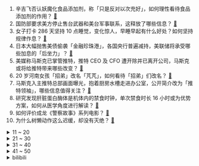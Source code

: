 1. 辛吉飞否认妖魔化食品添加剂，称「只是反对以次充好」，如何理性看待食品添加剂的作用？ [:link:](https://www.zhihu.com/question/562882815)
2. 国防部要求美方停止售台武器和美台军事联系，这释放了哪些信息？ [:link:](https://www.zhihu.com/question/562821547)
3. 女子打卡 286 天坚持 10 点睡觉，变化惊人，早睡早起有什么好处？如何坚持规律作息？ [:link:](https://www.zhihu.com/question/562819262)
4. 日本大幅抛售美债偷袭「金融珍珠港」，各国央行普遍减持，美联储将承受哪些加息的「后坐力」？ [:link:](https://www.zhihu.com/question/562533188)
5. 美媒称马斯克已掌管推特，推特 CEO 及 CFO 遭开除并已离开公司，马斯克或将给推特带来哪些改变？ [:link:](https://www.zhihu.com/question/562937256)
6. 20 岁河南女孩「招弟」改名「芃芃」，如何看待「招弟」们改名？ [:link:](https://www.zhihu.com/question/562867686)
7. 马斯克入主推特总部画面曝光，抱着厨房水槽走进办公室，公开简介改为「推特领袖」，哪些信息值得关注？ [:link:](https://www.zhihu.com/question/562661109)
8. 研究发现肝脏蛋白酶体是机体内的禁食时钟，单次禁食时长 16 小时或为优势方案，如何从医学角度进行解读？ [:link:](https://www.zhihu.com/question/562932706)
9. 如何评价成龙《警察故事》系列电影？ [:link:](https://www.zhihu.com/question/264156852)
10. 为什么树懒动作这么迟缓，却没有灭绝？ [:link:](https://www.zhihu.com/question/41119249)
<details>
<summary>11 ~ 20</summary>

11. 为什么说自动驾驶凛冬已至？有哪些原因？ [:link:](https://www.zhihu.com/question/561039653)
12. 物理系的人怎么看待哲学系的物理哲学研究？ [:link:](https://www.zhihu.com/question/557172624)
13. 李想质疑极氪 009 后排空间「感觉蹲在了后备箱」，吉利副总杨学良回应「别瞎说」，如何看待此事？ [:link:](https://www.zhihu.com/question/562696107)
14. 女生在相亲时怎么看待母胎单身的男生？ [:link:](https://www.zhihu.com/question/554596796)
15. 乘坐过很多次飞机，也了解空气动力学；但是看到上百吨的飞机飞上天，为什么还是觉得不可思议? [:link:](https://www.zhihu.com/question/552604807)
16. 为什么爱因斯坦是苏黎世毕业的却只当了个专利局小职员？ [:link:](https://www.zhihu.com/question/293590270)
17. 不上班真的很快乐吗？ [:link:](https://www.zhihu.com/question/511176634)
18. 为什么古代老虎被称为大虫？ [:link:](https://www.zhihu.com/question/29161985)
19. 如何看待美国第三季度GDP环比折合年率初值为2.6% ，实际同比增长1.8%？ [:link:](https://www.zhihu.com/question/562891443)
20. 如何评价 2022 年 Q3 国内智能手机市场份额排名：vivo 第一、OPPO 第二、荣耀第三？ [:link:](https://www.zhihu.com/question/562716296)
</details>
<details>
<summary>21 ~ 30</summary>

21. 25岁的男生有多少存款正常？ [:link:](https://www.zhihu.com/question/512241741)
22. 去重点班当普通生，还是去普通班当尖子生？为什么？ [:link:](https://www.zhihu.com/question/562839244)
23. 美媒爆料近百名美国国会议员涉嫌内幕交易，两党几乎各占一半比例，如何看待此事？ [:link:](https://www.zhihu.com/question/562660986)
24. 把 1m³ 正方体石块切割成 10cm³ 正方体石块，可以切成多少块？ [:link:](https://www.zhihu.com/question/561235110)
25. 你天天戴着耳机，会影响下降听力吗？ [:link:](https://www.zhihu.com/question/561216035)
26. 如果一个宿舍没把你当朋友，没在乎，没关心需不需要难过? [:link:](https://www.zhihu.com/question/560252883)
27. 国防部表示「日方借台湾问题炒作别有用心」，「日方不得插手台湾问题」，哪些信息值得关注？ [:link:](https://www.zhihu.com/question/562816661)
28. 你有哪些「第一次吃螃蟹」的经历？ [:link:](https://www.zhihu.com/question/561159201)
29. 如何评价10月27日的草神PV？ [:link:](https://www.zhihu.com/question/562749036)
30. 俄罗斯外交官称，不排除有西方国家协助乌克兰制造「脏弹」，有哪些信息值得关注？ [:link:](https://www.zhihu.com/question/562415554)
</details>
<details>
<summary>31 ~ 40</summary>

31. 骨子里的温柔、心底里的善良、满脑子的单纯，难道这也有错吗? [:link:](https://www.zhihu.com/question/562068248)
32. 女士想买酷酷摩托车通勤有推荐吗? [:link:](https://www.zhihu.com/question/421555876)
33. 普京称「要以更快速度解决特别军事行动相关问题」，有哪些信息值得关注？ [:link:](https://www.zhihu.com/question/562530931)
34. 怎么在网页上放一个exe？ [:link:](https://www.zhihu.com/question/553637514)
35. 男子买彩票中八百万后瞒着妻子频繁取现，被判需向妻子支付 140 万元，如何解读这一判决结果？ [:link:](https://www.zhihu.com/question/562932707)
36. 如何看待沙特王储被曝嘲讽拜登称他当副总统就没存在感，更喜欢特朗普？ [:link:](https://www.zhihu.com/question/562171360)
37. 俄常驻联合国代表称，俄罗斯过去和现在都不打算在乌克兰使用核武器，这释放了哪些信息？ [:link:](https://www.zhihu.com/question/562327117)
38. 华为前三季度营收 4458 亿元，主营业务利润率为 6.1%，哪些信息值得关注？ [:link:](https://www.zhihu.com/question/562829281)
39. 你的导师都问过你哪些深刻的问题？ [:link:](https://www.zhihu.com/question/526285550)
40. Meta 净利润连续四个季度下滑，元宇宙亏损扩大，股价盘后大跌近 20%，哪些信息值得关注？ [:link:](https://www.zhihu.com/question/562696118)
</details>
<details>
<summary>41 ~ 50</summary>

41. 16 位退休阿姨翻拍《甄嬛传》，老年人版「剧本杀」市场前景如何？新时代老年人还可以有怎样的生活方式？ [:link:](https://www.zhihu.com/question/562256180)
42. 瑞士信贷三季度净亏损近 300 亿元，并宣布将裁员 9000 人，此前被传濒临破产，发生了什么？ [:link:](https://www.zhihu.com/question/562834395)
43. 如何让你的实验室瞬间充满快活的空气？ [:link:](https://www.zhihu.com/question/560779310)
44. 超 20 城支持住房公积金用作首付款，这对当地楼市有何影响？如何评价这一政策？ [:link:](https://www.zhihu.com/question/562664942)
45. 美媒称美国正考虑放宽对俄罗斯石油价格上限，此举有哪些信息值得关注？会有哪些影响？ [:link:](https://www.zhihu.com/question/562744425)
46. 美国中期选举临近，民调称「八成选民认为两党斗争白热化将摧毁国家」，你怎么看？中期选举结果可能如何？ [:link:](https://www.zhihu.com/question/562804922)
47. 2023 国考报名第三天，46.6 万人报名 23.7 万人过审，哪些岗位需要重点关注？ [:link:](https://www.zhihu.com/question/562869389)
48. 国务院发文、公安部牵头，推动取消皮卡车进城限制，全面解禁指日可待？此举将带来哪些影响？ [:link:](https://www.zhihu.com/question/562888019)
49. 135 个中等城市名单出炉，鹤岗被确定为中等城市，它是如何上榜的？中等城市未来发展前景如何？ [:link:](https://www.zhihu.com/question/562881455)
50. 工作很压抑，渴望自由，但又不敢辞职，该怎么缓解这种情绪？ [:link:](https://www.zhihu.com/question/561033046)
</details><details>
<summary>bilibili</summary>

1. 老婆：你现在都玩这么变态的吗！？ [:link:](//www.bilibili.com/video/BV1ce411G7XR)
2. 《原神》纳西妲角色PV——「生日快乐」 [:link:](//www.bilibili.com/video/BV1AG4y1h7Ap)
3. 【何同学】快充伤电池？40部手机两年实验，告诉你最佳充电方式 [:link:](//www.bilibili.com/video/BV1X8411e7EJ)
4. 【原神·尘歌壶】免费复制|第一批共计11套方案分享 [:link:](//www.bilibili.com/video/BV1iR4y1Q7iS)
5. "绘制两年半"《小鸡子图》坤坤九年在会鸡山，请网友鉴赏~ [:link:](//www.bilibili.com/video/BV1Ve4y147D2)
6. 帅小伙为了美食，竟然真的进了监狱！！ [:link:](//www.bilibili.com/video/BV1WK411U7Jm)
7. 假如相亲对象的好友是HR [:link:](//www.bilibili.com/video/BV1SW4y1E7Yb)
8. 求求你别再玩假原神了！这才是真原神！修仙世界！ [:link:](//www.bilibili.com/video/BV1vG411L7mv)
9. 警察：你接着说，我在听 [:link:](//www.bilibili.com/video/BV14K411U7fJ)
10. 斥资3000+，买了6把网吧倒闭电竞椅，一拆同事先吐了... [:link:](//www.bilibili.com/video/BV1nG4y1h7KT)
<details>
<summary>11 ~ 20</summary>

11. 余 华 [:link:](//www.bilibili.com/video/BV1184y1B7Qr)
12. 全世界排名第一的披萨!一年卖1260万！到底有多好吃？ [:link:](//www.bilibili.com/video/BV14m4y1F7D3)
13. 这就是现实版律政俏佳人？ [:link:](//www.bilibili.com/video/BV1Zd4y1y7Fc)
14. 逆大天！机械铁山靠，机你实在是太美！ [:link:](//www.bilibili.com/video/BV1vP4y1S7xX)
15. 榜一大哥被骂一年多，漠叔开始带货，人设面临危机！ [:link:](//www.bilibili.com/video/BV1VP4y1S7G1)
16. 出来混，总是要胖的【4】 [:link:](//www.bilibili.com/video/BV1wt4y1u7VZ)
17. 【鱼肉肉】Love Live!（我们身处当下）差点就断更了~ [:link:](//www.bilibili.com/video/BV1yd4y1y7Bb)
18. 「挑战」在生日当天去商城，看看有多少免费福利？ [:link:](//www.bilibili.com/video/BV14m4y1F7Y3)
19. 顺德煲仔饭，就餐体验天花板。 [:link:](//www.bilibili.com/video/BV1LP411P7g5)
20. 关于我朋友被隔离了，我去帮她喂了几次猫这件事 [:link:](//www.bilibili.com/video/BV12t4y1u7oz)
</details>
<details>
<summary>21 ~ 30</summary>

21. 国产监狱测评 [:link:](//www.bilibili.com/video/BV1684y1B7VW)
22. 电子监听、全国断网，棱镜门背后，中国如何从末路狂奔到世界之巅 [:link:](//www.bilibili.com/video/BV1i14y157YV)
23. 【鬼谷子-五谷丰年】皮肤CG动画首发！听说这次鬼谷子露脸了…… [:link:](//www.bilibili.com/video/BV15D4y1k7cc)
24. 简单，太简单了 [:link:](//www.bilibili.com/video/BV13D4y1k7DX)
25. 《橙子蒸蛋》您猜怎么着！还真是地方特色美食 [:link:](//www.bilibili.com/video/BV1ye4y177p7)
26. 【原神手书】激萌来袭！用团子大家族的方式打开原神二周年！ [:link:](//www.bilibili.com/video/BV1684y1B7Nm)
27. 宫斗哪有和姐妹打麻将有意思 [:link:](//www.bilibili.com/video/BV1dD4y1r7cP)
28. 手工耿大哥给我寄了一部车… [:link:](//www.bilibili.com/video/BV15g411h7Ks)
29. 【花小烙】为什么蹲久了腿会麻出像电视雪花一样的感觉？ [:link:](//www.bilibili.com/video/BV11V4y1G7PZ)
30. 全程高血压，寻找网络骂战的五种源头 [:link:](//www.bilibili.com/video/BV1Rg41187ad)
</details>
<details>
<summary>31 ~ 40</summary>

31. 《One Last Chicken》 [:link:](//www.bilibili.com/video/BV1je4y147J9)
32. 养这只猫是我最甜蜜的烦恼 [:link:](//www.bilibili.com/video/BV1Y8411a742)
33. 如果不能为兄弟报仇，朕纵然有这万里江山！又有什么意思 [:link:](//www.bilibili.com/video/BV1y14y157t6)
34. 想要更快甩掉腰间赘肉，做这个运动（无跑跳） [:link:](//www.bilibili.com/video/BV15R4y1Q7xD)
35. 【医学博士】洗了20多年澡，原来都洗错了！I 到底多久洗一次澡最合理？ [:link:](//www.bilibili.com/video/BV1gR4y1Q7bF)
36. 【许嵩×怀旧天龙】 天龙八部端游怀旧服主题曲《曼陀山庄》 [:link:](//www.bilibili.com/video/BV1UG411L7SW)
37. 今天吃个羊肉米饭，另有一个关于乔治的重要通知！ [:link:](//www.bilibili.com/video/BV1wG411j7Wp)
38. 千万不要随便帮别人求婚 [:link:](//www.bilibili.com/video/BV1PP411P71B)
39. 终于来了一家大格局的公司！ [:link:](//www.bilibili.com/video/BV1HG4y1h7kQ)
40. 这盘露馅儿的饺子，我想他可以吃一辈子 [:link:](//www.bilibili.com/video/BV1VG411j7gu)
</details>
<details>
<summary>41 ~ 50</summary>

41. 吹着风的正午 [:link:](//www.bilibili.com/video/BV1Lg411h7fR)
42. 我那个时候十九  二十岁啊 [:link:](//www.bilibili.com/video/BV1om4y1w7K5)
43. 真诚，是永远的必杀技 [:link:](//www.bilibili.com/video/BV1c8411v73v)
44. 就剩两箱了 [:link:](//www.bilibili.com/video/BV1Dg41187i7)
45. 当平时默默无闻的同学突然跳起了极乐净土…… [:link:](//www.bilibili.com/video/BV1Vm4y1w7Ab)
46. 2008,为什么让我们如此难忘? [:link:](//www.bilibili.com/video/BV1Gg411h7rj)
47. 细读经典：这是什么神仙剧本！好莱坞公路喜剧教科书 [:link:](//www.bilibili.com/video/BV1nP4y1S7cZ)
48. UP主口味检测器 [:link:](//www.bilibili.com/video/BV1YW4y1E7cw)
49. 漂流到荒岛，然后… [:link:](//www.bilibili.com/video/BV1bV4y1G7yi)
50. 宿舍惊现眼镜蛇，还好有印度留学生，不然就被咬死了 [:link:](//www.bilibili.com/video/BV1mN4y1w7YG)
</details>
<details>
<summary>51 ~ 60</summary>

51. 这就是传说中的黑色黄金吗？ [:link:](//www.bilibili.com/video/BV1nV4y1G7k7)
52. 古有庖丁解牛，今有马爷解羊！羊羊这么可爱，到底哪个部位最好吃？ [:link:](//www.bilibili.com/video/BV1zV4y1G7W2)
53. 【原神】你是怎么说服雷电将军陪你拍这个视频的？ [:link:](//www.bilibili.com/video/BV1Ad4y1y7sF)
54. 《凡人修仙传》？我从来没见过这么平平无奇的男主角！ [:link:](//www.bilibili.com/video/BV1mm4y1w7pW)
55. 《我肯定在几百年前就不爱学习》 [:link:](//www.bilibili.com/video/BV1914y157ML)
56. 大学生如何在宿舍拍出《奔跑吧兄弟》 [:link:](//www.bilibili.com/video/BV1Le4y1U7oQ)
57. 美猫如画 [:link:](//www.bilibili.com/video/BV1bD4y1r7JN)
58. 过了二十岁，对决就必须用科技与狠活！我的回合！抽卡！ [:link:](//www.bilibili.com/video/BV1RD4y1t7sD)
59. 假如谈恋爱需要面试 [:link:](//www.bilibili.com/video/BV1RK411D79L)
60. 昨晚上做了个梦，今天复原一下给大家看看...... [:link:](//www.bilibili.com/video/BV1qd4y1y7cv)
</details>
<details>
<summary>61 ~ 70</summary>

61. 仨战士自助餐从头吃到尾，征服后厨！ [:link:](//www.bilibili.com/video/BV13e4y1278b)
62. 【10月/米津玄师/官方MV/中日歌词】电锯人OP主题曲「KICK BACK」官方MV【MCE汉化组】 [:link:](//www.bilibili.com/video/BV1pt4y1T7V3)
63. 买东西一定要看大小... [:link:](//www.bilibili.com/video/BV1vg411z7hh)
64. 给敌人做了一个减速带！【汽油桶快乐阴人流#17】 [:link:](//www.bilibili.com/video/BV1We4y1e7yA)
65. 顶级赶海！开1600米的深海盲盒，看最野的浮游生物！ [:link:](//www.bilibili.com/video/BV18P4y1S7Qg)
66. 外村的领导让我给他们村画一幅画，锦上添花，我完美的完成了甲方的要求，画了一幅景上添花。 [:link:](//www.bilibili.com/video/BV1Yd4y1y7NV)
67. 【(G)I-DLE】《Nxde》MV大家看了吗? 二创活动欢迎参加 [:link:](//www.bilibili.com/video/BV11d4y1y79n)
68. 帮忙看看，这个号废了吗 [:link:](//www.bilibili.com/video/BV1PP411K7qu)
69. 这才是真正教育，而不是死气沉沉 [:link:](//www.bilibili.com/video/BV1X14y157gY)
70. 【原神】提米看好了，鸭子是这么玩的！ [:link:](//www.bilibili.com/video/BV1vm4y1F7pT)
</details>
<details>
<summary>71 ~ 80</summary>

71. 老外第一次吃中国零食，吃了一口，竟然大喊CHINA NO.1 ？！ [:link:](//www.bilibili.com/video/BV1x84y1B765)
72. 教令院癫啊癫，原神3.2就在眼前！！ [:link:](//www.bilibili.com/video/BV1tg411z7AE)
73. 德国室友初尝中国白酒，这是喝完后他大脑产生的变化 [:link:](//www.bilibili.com/video/BV1AP411P787)
74. 双马尾学妹的「叮叮当当」~ [:link:](//www.bilibili.com/video/BV1Xe4y177QL)
75. 我不接受21世纪出现这样的艺术... [:link:](//www.bilibili.com/video/BV11R4y1Q7UK)
76. 当我跟迪哥第一次见面，却差点打起来这件事～ [:link:](//www.bilibili.com/video/BV1td4y1y78c)
77. 神奇的七彩螃蟹~ [:link:](//www.bilibili.com/video/BV1Cm4y1w7kp)
78. 生 蚝 天 花 板 [:link:](//www.bilibili.com/video/BV17g41187uW)
79. 明日方舟2022感谢庆典印象曲 -  Running In the Dark by MONKEY MAJIK [:link:](//www.bilibili.com/video/BV1VV4y157pr)
80. 乘风高歌，冒险启航 |《空之要塞：启航》公测启航曲正式上线 [:link:](//www.bilibili.com/video/BV1KG4y1h7mJ)
</details>
<details>
<summary>81 ~ 90</summary>

81. 美女深夜吃了60个包子7碗汤,竟然还没饱! [:link:](//www.bilibili.com/video/BV1dm4y1w7z8)
82. 和她玩游戏我就没想过赢 [:link:](//www.bilibili.com/video/BV1fe4y1Y7QE)
83. 你真的会买电影票吗？0元购到上百元，电影票都差在哪了？ [:link:](//www.bilibili.com/video/BV16V4y1G7qr)
84. 这居然不是特效！没文化的我只能说一声“卧槽”！ [:link:](//www.bilibili.com/video/BV17G411L7hG)
85. 不是我想吃，这是一个感人的故事。 [:link:](//www.bilibili.com/video/BV16e4y1e7w8)
86. 或是最后一次😭癌症晚期日本音乐家坂本龙一将直播钢琴独奏音乐会 [:link:](//www.bilibili.com/video/BV1WK411D7be)
87. 最离谱折扣！这游戏永久涨价后还能新史低？！【Steam万圣节特惠史低游戏推荐】2022.10.26 [:link:](//www.bilibili.com/video/BV1DG411L78H)
88. 中国悠悠球冠军！刘子琛！ [:link:](//www.bilibili.com/video/BV1cR4y1Q74p)
89. 去阳澄湖买了100只大闸蟹，全家老小吃了三天三夜 [:link:](//www.bilibili.com/video/BV1s8411a7xx)
90. 在万圣节之前，学会这个能动折纸蝙蝠！ [:link:](//www.bilibili.com/video/BV1x84y1B7C5)
</details>
<details>
<summary>91 ~ 100</summary>

91. 索弟：这五杀你都抢啊？ [:link:](//www.bilibili.com/video/BV1Ve4y127ZS)
92. 这甜度，是AI能轻易替代的吗？ [:link:](//www.bilibili.com/video/BV1He4y127bK)
93. 好事多磨 [:link:](//www.bilibili.com/video/BV1DP411N7cz)
94. 家常菜《虎皮青椒》想不想吃？蚊师傅怕你们饿了，今天是双拼，请看完它！ [:link:](//www.bilibili.com/video/BV1kK411D7Qb)
95. 这还能是....数码宝贝？！异世界暴龙兽再就业生活 [:link:](//www.bilibili.com/video/BV1h8411a7YL)
96. 【罗汉鬼套路】钢筋铁骨老妇女3.0 无限成长祸乱人间！ [:link:](//www.bilibili.com/video/BV1i14y157bW)
97. 如何判断一名资深程序员 [:link:](//www.bilibili.com/video/BV1ht4y1u76n)
98. 神 秘 的 男 人 们 2 [:link:](//www.bilibili.com/video/BV1Rt4y1u7oH)
99. 陈翔六点半：你好，陌生人 [:link:](//www.bilibili.com/video/BV1e8411a7Z4)
100. 不小心被针扎了一下，乙肝梅毒找上门，职业暴露有多可怕？ [:link:](//www.bilibili.com/video/BV1yP4y1U7UV)
</details></details>